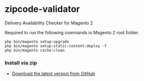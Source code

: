 # zipcode-validator
Delivery Availability Checker for Magento 2

Required to run the following commands in Magento 2 root folder:

```
php bin/magento setup:upgrade
php bin/magento setup:static-content:deploy -f
php bin/magento cache:clean
```

### Install via zip

* [Download the latest version from GitHub](https://github.com/magebytessoft/zipcode-validator/archive/refs/heads/main.zip)
